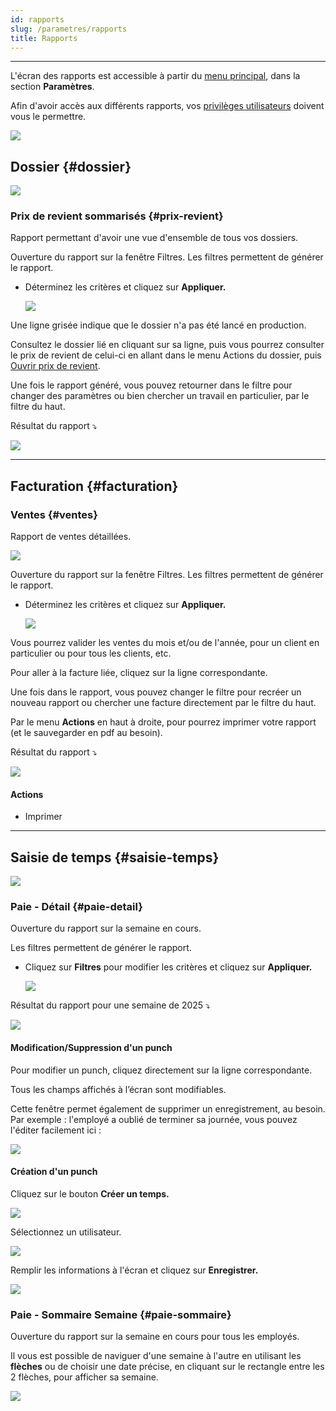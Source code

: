 ```yaml
---
id: rapports
slug: /parametres/rapports
title: Rapports
---
```


---

L'écran des rapports est accessible à partir du [menu principal](../menu.md), dans la section **Paramètres**.

Afin d'avoir accès aux différents rapports, vos [privilèges utilisateurs](../parametres/utilisateurs.md#acces) doivent vous le permettre.

![](/img/Rapport_01.png)

## Dossier {#dossier}

![](/img/Rapport_02.png)

### Prix de revient sommarisés {#prix-revient}

Rapport permettant d'avoir une vue d'ensemble de tous vos dossiers.

Ouverture du rapport sur la fenêtre Filtres. Les filtres permettent de générer le rapport.

- Déterminez les critères et cliquez sur **Appliquer.**

  ![](/img/Rapport_03.png)

Une ligne grisée indique que le dossier n'a pas été lancé en production.

Consultez le dossier lié en cliquant sur sa ligne, puis vous pourrez consulter le prix de revient de celui-ci en allant dans le menu Actions du dossier, puis [Ouvrir prix de revient](../production/dossiers.md#prix-revient).

Une fois le rapport généré, vous pouvez retourner dans le filtre pour changer des paramètres ou bien chercher un travail en particulier, par le filtre du haut.

Résultat du rapport ⤵️

![](/img/Rapport_04.png)

---

## Facturation {#facturation}

### Ventes {#ventes}

Rapport de ventes détaillées.

![](/img/Rapport_05.png)

Ouverture du rapport sur la fenêtre Filtres. Les filtres permettent de générer le rapport.

- Déterminez les critères et cliquez sur **Appliquer.**

  ![](/img/Rapport_06.png)

Vous pourrez valider les ventes du mois et/ou de l'année, pour un client en particulier ou pour tous les clients, etc.

Pour aller à la facture liée, cliquez sur la ligne correspondante.

Une fois dans le rapport, vous pouvez changer le filtre pour recréer un nouveau rapport ou chercher une facture directement par le filtre du haut.

Par le menu **Actions** en haut à droite, pour pourrez imprimer votre rapport (et le sauvegarder en pdf au besoin).

Résultat du rapport ⤵️

![](/img/Rapport_07.png)

#### Actions

- Imprimer

---

## Saisie de temps {#saisie-temps}

![](/img/Rapport_08.png)

### Paie - Détail {#paie-detail}

Ouverture du rapport sur la semaine en cours.

Les filtres permettent de générer le rapport.

- Cliquez sur **Filtres** pour modifier les critères et cliquez sur **Appliquer.**

  ![](/img/Rapport_09.png)

Résultat du rapport pour une semaine de 2025 ⤵️

![](/img/Rapports_Paie_05.png)

#### Modification/Suppression d'un punch

Pour modifier un punch, cliquez directement sur la ligne correspondante.

Tous les champs affichés à l’écran sont modifiables.

Cette fenêtre permet également de supprimer un enregistrement, au besoin.
Par exemple : l'employé a oublié de terminer sa journée, vous pouvez l'éditer facilement ici :

![](/img/Rapports_Paie_01.png)

#### Création d'un punch

Cliquez sur le bouton **Créer un temps.**

![](/img/Rapports_Paie_02.png)

Sélectionnez un utilisateur.

![](/img/Rapports_Paie_03.png)

Remplir les informations à l'écran et cliquez sur **Enregistrer.**

![](/img/Rapports_Paie_04.png)

### Paie - Sommaire Semaine {#paie-sommaire}

Ouverture du rapport sur la semaine en cours pour tous les employés.

Il vous est possible de naviguer d'une semaine à l'autre en utilisant les **flèches** ou de choisir une date précise, en cliquant sur le rectangle entre les 2 flèches, pour afficher sa semaine.

![](/img/Rapports_Paie_06.gif)
